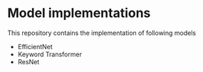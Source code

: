 # Model implementations

This repository contains the implementation of following models

- EfficientNet
- Keyword Transformer
- ResNet